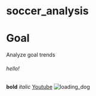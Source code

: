 # soccer_analysis
# Goal
Analyze goal trends
###### hello!
**bold**
*italic*
[Youtube](youtube.com)
![loading_dog](https://github.com/jmeiws/soccer_analysis/assets/145298707/c2787d55-827d-4e7b-b9af-7213cab8f4a0)

